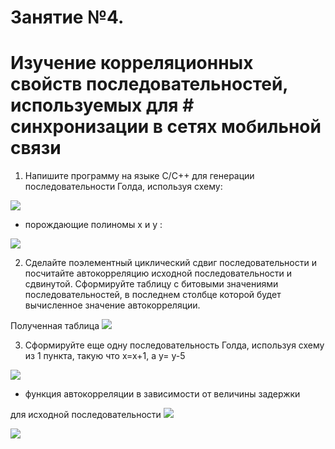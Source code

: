 # Занятие №4. 
# Изучение корреляционных свойств последовательностей, используемых для # синхронизации в сетях мобильной связи

1) Напишите программу на языке С/С++ для генерации
последовательности Голда, используя схему:

![](https://github.com/MargQ/OSMC/tree/master/Lab3/Screenshots/shem.jpeg)

- порождающие полиномы x и y :

![](https://github.com/MargQ/OSMC/tree/master/Lab3/Screenshots/11.jpeg)

2) Сделайте поэлементный циклический сдвиг последовательности и 
посчитайте автокорреляцию исходной последовательности и 
сдвинутой. Сформируйте таблицу с битовыми значениями 
последовательностей, в последнем столбце которой будет 
вычисленное значение автокорреляции.

Полученная таблица
![](https://github.com/MargQ/OSMC/tree/master/Lab3/Screenshots/1.jpeg)

3) Сформируйте еще одну последовательность Голда, используя 
схему из 1 пункта, такую что x=x+1, а y= у-5

![](https://github.com/MargQ/OSMC/tree/master/Lab3/Screenshots/22.jpeg)

- функция автокорреляции в зависимости от величины задержки

для исходной последовательности
![](https://github.com/MargQ/OSMC/tree/master/Lab3/Screenshots/111.jpeg)

![](https://github.com/MargQ/OSMC/tree/master/Lab3/Screenshots/222.jpeg)

